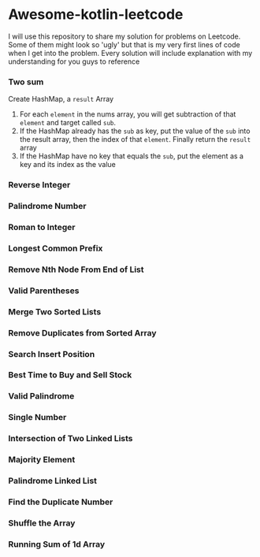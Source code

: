 # Awesome-kotlin-leetcode
I will use this repository to share my solution for problems on Leetcode. Some of them might look so 'ugly' but that is my very first lines of code when I get into the problem. Every solution will include explanation with my understanding for you guys to reference

### Two sum
Create HashMap, a `result` Array
1. For each `element` in the nums array, you will get subtraction of that `element` and target called `sub`.
2. If the HashMap already has the `sub` as key, put the value of the `sub` into the result array, then the index of that `element`. Finally return the `result` array
3. If the HashMap have no key that equals the `sub`, put the element as a key and its index as the value

### Reverse Integer

### Palindrome Number  

### Roman to Integer

### Longest Common Prefix

### Remove Nth Node From End of List

### Valid Parentheses 

### Merge Two Sorted Lists

### Remove Duplicates from Sorted Array

### Search Insert Position

### Best Time to Buy and Sell Stock

### Valid Palindrome    	

### Single Number

### Intersection of Two Linked Lists

### Majority Element

### Palindrome Linked List    	

### Find the Duplicate Number

### Shuffle the Array   

### Running Sum of 1d Array  



